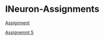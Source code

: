 # INeuron-Assignments


[Assignment](./Assignment%204.ipynb)

[Assignemnt 5](./Assignment%205.ipynb)

